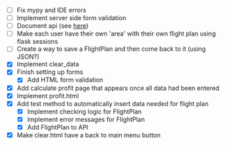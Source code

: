 - [ ] Fix mypy and IDE errors
- [ ] Implement server side form validation
- [ ] Document api (see [here](https://github.com/jozsefsallai/insomnia-documenter))
- [ ] Make each user have their own 'area' with their own flight plan using flask sessions
- [ ] Create a way to save a FlightPlan and then come back to it (using JSON?)
- [x] Implement clear_data
- [x] Finish setting up forms
    - [x] Add HTML form validation
- [x] Add calculate profit page that appears once all data had been entered
- [x] Implement profit.html
- [x] Add test method to automatically insert data needed for flight plan
  - [x] Implement checking logic for FlightPlan
  - [x] Implement error messages for FlightPlan
  - [x] Add FlightPlan to API
- [x] Make clear.html have a back to main menu button
